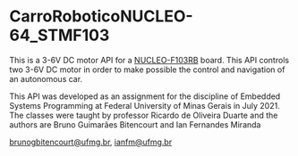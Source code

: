 # CarroRoboticoNUCLEO-64_STMF103

This is a 3-6V DC motor API for a [NUCLEO-F103RB](https://www.st.com/en/evaluation-tools/nucleo-f103rb.html) board. This API controls two 3-6V DC motor in order to make possible the control and navigation of an autonomous car.

This API was developed as an assignment for the discipline of Embedded Systems Programming at Federal University of Minas Gerais in July 2021. The classes were taught by professor Ricardo de Oliveira Duarte and the authors are Bruno Guimarães Bitencourt and Ian Fernandes Miranda

[brunogbitencourt@ufmg.br](mailto:brunogbitencourt@ufmg.br), [ianfm@ufmg.br](mailto:ianfm@ufmg.br)

